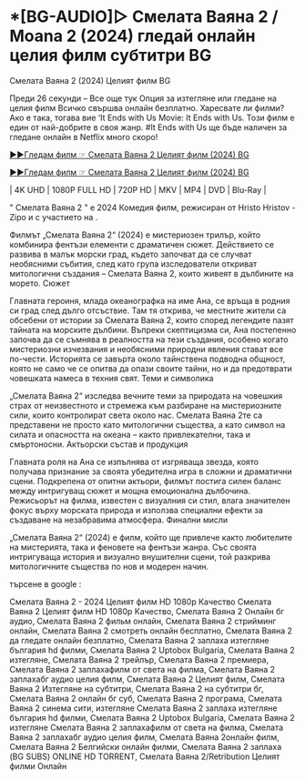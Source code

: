 # *[BG-AUDIO]▷ Смелата Ваяна 2 / Moana 2 (2024) гледай онлайн целия филм субтитри BG

Смелата Ваяна 2 (2024) Целият филм BG

Преди 26 секунди – Все още тук Опция за изтегляне или гледане на целия филм Всичко свършва онлайн безплатно. Харесвате ли филми? Ако е така, тогава вие ‘It Ends with Us Movie: It Ends with Us. Този филм е един от най-добрите в своя жанр. #It Ends with Us ще бъде наличен за гледане онлайн в Netflix много скоро!

[▶️▶️Гледам филм ☞   Смелата Ваяна 2 Целият филм (2024) BG](https://bit.ly/41c2EJf)

[▶️▶️Гледам филм ☞  Смелата Ваяна 2 Целият филм (2024) BG](https://bit.ly/41c2EJf)

| 4K UHD | 1080P FULL HD | 720P HD | MKV | MP4 | DVD | Blu-Ray |

" Смелата Ваяна 2 " е 2024 Комедия филм, режисиран от Hristo Hristov - Zipo и с участието на .

Филмът „Смелата Ваяна 2“ (2024) е мистериозен трилър, който комбинира фентъзи елементи с драматичен сюжет. Действието се развива в малък морски град, където започват да се случват необясними събития, след като група изследователи откриват митологични създания – Смелата Ваяна 2, които живеят в дълбините на морето.
Сюжет

Главната героиня, млада океанографка на име Ана, се връща в родния си град след дълго отсъствие. Там тя открива, че местните жители са обсебени от истории за Смелата Ваяна 2, които според легендите пазят тайната на морските дълбини. Въпреки скептицизма си, Ана постепенно започва да се съмнява в реалността на тези създания, особено когато мистериозни изчезвания и необясними природни явления стават все по-чести.
Историята се завърта около тайнствена подводна общност, която не само че се опитва да опази своите тайни, но и да предотврати човешката намеса в техния свят.
Теми и символика

„Смелата Ваяна 2“ изследва вечните теми за природата на човешкия страх от неизвестното и стремежа към разбиране на мистериозните сили, които контролират света около нас. Смелата Ваяна 2те са представени не просто като митологични същества, а като символ на силата и опасността на океана – както привлекателни, така и смъртоносни.
Актьорски състав и продукция

Главната роля на Ана се изпълнява от изгряваща звезда, която получава признание за своята убедителна игра в сложни и драматични сцени. Подкрепена от опитни актьори, филмът постига силен баланс между интригуващ сюжет и мощна емоционална дълбочина. Режисьорът на филма, известен с визуалния си стил, влага значителен фокус върху морската природа и използва специални ефекти за създаване на незабравима атмосфера.
Финални мисли

„Смелата Ваяна 2“ (2024) е филм, който ще привлече както любителите на мистерията, така и феновете на фентъзи жанра. Със своята интригуваща история и визуално внушителни сцени, той разкрива митологичните същества по нов и модерен начин.

търсене в google :

Смелата Ваяна 2 - 2024 Целият филм HD 1080p Качество
Смелата Ваяна 2 Целият филм HD 1080p Качество,
Смелата Ваяна 2 Онлайн бг аудио,
Смелата Ваяна 2 фильм онлайн,
Смелата Ваяна 2 стрийминг онлайн,
Смелата Ваяна 2 смотреть онлайн бесплатно,
Смелата Ваяна 2 да гледате онлайн безплатно,
Смелата Ваяна 2 заплаха изтегляне българия hd филми,
Смелата Ваяна 2 Uptobox Bulgaria,
Смелата Ваяна 2 изтегляне,
Смелата Ваяна 2 трейлър,
Смелата Ваяна 2 премиера,
Смелата Ваяна 2 заплахафилм от света на филма,
Смелата Ваяна 2 заплахабг аудио целия филм,
Смелата Ваяна 2 Целият филм,
Смелата Ваяна 2 Изтегляне на субтитри,
Смелата Ваяна 2 на субтитри бг,
Смелата Ваяна 2 онлайн бг суб,
Смелата Ваяна 2 програма,
Смелата Ваяна 2 синема сити,
изтегляне Смелата Ваяна 2 заплаха изтегляне българия hd филми,
Смелата Ваяна 2 Uptobox Bulgaria,
Смелата Ваяна 2 изтегляне
Смелата Ваяна 2 заплахафилм от света на филма,
Смелата Ваяна 2 заплахабг аудио целия филм,
Смелата Ваяна 2онлайн филм,
Смелата Ваяна 2 Белгийски онлайн филми,
Смелата Ваяна 2 заплаха (BG SUBS) ONLINE HD TORRENT,
Смелата Ваяна 2/Retribution Целият филми Онлайн
